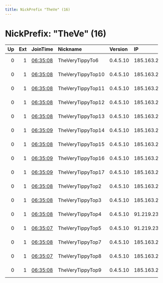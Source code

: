 ```yaml
---
title: NickPrefix "TheVe" (16)
---
```


# NickPrefix: "TheVe" (16)

|   Up |   Ext | JoinTime                                                                                              | Nickname          | Version   | IP              | AS               | CC   |   ORp |   Dirp | OS    | Contact                |   eFamMembers |
|-----:|------:|:------------------------------------------------------------------------------------------------------|:------------------|:----------|:----------------|:-----------------|:-----|------:|-------:|:------|:-----------------------|--------------:|
|    0 |     1 | [06:35:08](https://nusenu.github.io/OrNetStats/w/relay/7626EA043FEAEA7D91ADD9CC69CD5CB8FF860855.html) | TheVeryTippyTo6   | 0.4.5.10  | 185.163.204.247 | ServerAstra Kft. | hu   |  9001 |    801 | Linux | kingtiger12337@cock.li |            16 |
|    0 |     1 | [06:35:08](https://nusenu.github.io/OrNetStats/w/relay/39759EB8B1A268F794B1DAA9412C5A4DC7E17B79.html) | TheVeryTippyTop10 | 0.4.5.10  | 185.163.204.96  | ServerAstra Kft. | hu   |  9001 |    801 | Linux | kingtiger12337@cock.li |            16 |
|    0 |     1 | [06:35:08](https://nusenu.github.io/OrNetStats/w/relay/22F1A5ABED79FDC67A0D561F6CD6E62140F5DB6D.html) | TheVeryTippyTop11 | 0.4.5.10  | 185.163.204.96  | ServerAstra Kft. | hu   |  9002 |    443 | Linux | kingtiger12337@cock.li |            16 |
|    0 |     1 | [06:35:08](https://nusenu.github.io/OrNetStats/w/relay/8BC1AB70F46901822D692BCDF7420E8259D6F709.html) | TheVeryTippyTop12 | 0.4.5.10  | 185.163.204.205 | ServerAstra Kft. | hu   |  9001 |    801 | Linux | kingtiger12337@cock.li |            16 |
|    0 |     1 | [06:35:08](https://nusenu.github.io/OrNetStats/w/relay/47370551B909DB2B37AA62333E3B49DE0B807AA0.html) | TheVeryTippyTop13 | 0.4.5.10  | 185.163.204.205 | ServerAstra Kft. | hu   |  9002 |    443 | Linux | kingtiger12337@cock.li |            16 |
|    0 |     1 | [06:35:09](https://nusenu.github.io/OrNetStats/w/relay/523A25EA44B097735CAEDDDD82256D0D51A1A84F.html) | TheVeryTippyTop14 | 0.4.5.10  | 185.163.204.105 | ServerAstra Kft. | hu   |  9001 |    801 | Linux | kingtiger12337@cock.li |            16 |
|    0 |     1 | [06:35:08](https://nusenu.github.io/OrNetStats/w/relay/A1591637BD9ADA20765C24DE2E25F76079FF0D34.html) | TheVeryTippyTop15 | 0.4.5.10  | 185.163.204.105 | ServerAstra Kft. | hu   |  9002 |    443 | Linux | kingtiger12337@cock.li |            16 |
|    0 |     1 | [06:35:09](https://nusenu.github.io/OrNetStats/w/relay/355705E9FA10C9F80C3504A42EC01F79052F891A.html) | TheVeryTippyTop16 | 0.4.5.10  | 185.163.204.106 | ServerAstra Kft. | hu   |  9001 |    801 | Linux | kingtiger12337@cock.li |            16 |
|    0 |     1 | [06:35:09](https://nusenu.github.io/OrNetStats/w/relay/662B996536A540A5C0B776BE9785766A5D42DCB0.html) | TheVeryTippyTop17 | 0.4.5.10  | 185.163.204.106 | ServerAstra Kft. | hu   |  9002 |    443 | Linux | kingtiger12337@cock.li |            16 |
|    0 |     1 | [06:35:08](https://nusenu.github.io/OrNetStats/w/relay/FE906ABA789EFF03F0AAFCA928AE54A81E752199.html) | TheVeryTippyTop2  | 0.4.5.10  | 185.163.204.189 | ServerAstra Kft. | hu   |  9001 |    801 | Linux | kingtiger12337@cock.li |            16 |
|    0 |     1 | [06:35:08](https://nusenu.github.io/OrNetStats/w/relay/6C5382301C550BFADB8E0544550F1CB969768788.html) | TheVeryTippyTop3  | 0.4.5.10  | 185.163.204.189 | ServerAstra Kft. | hu   |  9002 |    443 | Linux | kingtiger12337@cock.li |            16 |
|    0 |     1 | [06:35:08](https://nusenu.github.io/OrNetStats/w/relay/23BAEDA7DA340BA7E755852082B85BAE4B665505.html) | TheVeryTippyTop4  | 0.4.5.10  | 91.219.238.192  | ServerAstra Kft. | hu   |  9001 |    801 | Linux | kingtiger12337@cock.li |            16 |
|    0 |     1 | [06:35:07](https://nusenu.github.io/OrNetStats/w/relay/94D96CBB2112F456AF178A165FA0B262473C40EE.html) | TheVeryTippyTop5  | 0.4.5.10  | 91.219.238.192  | ServerAstra Kft. | hu   |  9002 |    443 | Linux | kingtiger12337@cock.li |            16 |
|    0 |     1 | [06:35:08](https://nusenu.github.io/OrNetStats/w/relay/6AD7A627B0B53802C64F2E4E65A26CD089BBCE54.html) | TheVeryTippyTop7  | 0.4.5.10  | 185.163.204.247 | ServerAstra Kft. | hu   |  9002 |    443 | Linux | kingtiger12337@cock.li |            16 |
|    0 |     1 | [06:35:07](https://nusenu.github.io/OrNetStats/w/relay/B2ADA04D1B01A22A0FA5D02B6D3B7731CF699734.html) | TheVeryTippyTop8  | 0.4.5.10  | 185.163.204.144 | ServerAstra Kft. | hu   |  9001 |    801 | Linux | kingtiger12337@cock.li |            16 |
|    0 |     1 | [06:35:08](https://nusenu.github.io/OrNetStats/w/relay/8ED4D329B73642361DABDB29633A47DFE2C3225C.html) | TheVeryTippyTop9  | 0.4.5.10  | 185.163.204.144 | ServerAstra Kft. | hu   |  9002 |    443 | Linux | kingtiger12337@cock.li |            16 |
